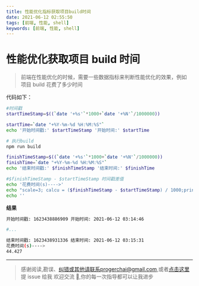 ```yaml
---
title: 性能优化指标获取项目build时间
date: 2021-06-12 02:55:50
tags: [前端, 性能, shell]
keywords: [前端, 性能, shell]
---
```


# 性能优化获取项目 build 时间

> 前端在性能优化的时候，需要一些数据指标来判断性能优化的效果，例如 项目 build 花费了多少时间

代码如下：

```bash
#时间戳
startTimeStamp=$((`date '+%s'`*1000+`date '+%N'`/1000000))

startTime=`date "+%Y-%m-%d %H:%M:%S"`
echo '开始时间戳:' $startTimeStamp '开始时间:' $startTime

# 执行build
npm run build

finishTimeStamp=$((`date '+%s'`*1000+`date '+%N'`/1000000))
finishTime=`date "+%Y-%m-%d %H:%M:%S"`
echo '结束时间戳:' $finishTimeStamp '结束时间:' $finishTime

#$finishTimeStamp - $startTimeStamp 时间戳差值
echo '花费时间(s)---->'
echo "scale=3; calcu = ($finishTimeStamp - $startTimeStamp) / 1000;print calcu" | bc
echo ''

```

**结果**

```bash
开始时间戳: 1623438886909 开始时间: 2021-06-12 03:14:46

#...

结束时间戳: 1623438931336 结束时间: 2021-06-12 03:15:31
花费时间(s)---->
44.427

```

---

> 感谢阅读,勘误、纠错或其他请联系progerchai@gmail.com,或者[点击这里](https://github.com/progerchai/progerchai.github.io/issues/new)提 issue 给我
> 欢迎交流 👏,你的每一次指导都可以让我进步
